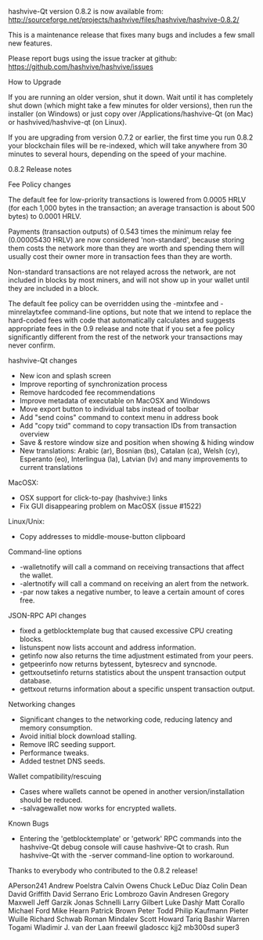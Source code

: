 hashvive-Qt version 0.8.2 is now available from:
http://sourceforge.net/projects/hashvive/files/hashvive/hashvive-0.8.2/

This is a maintenance release that fixes many bugs and includes
a few small new features.

Please report bugs using the issue tracker at github:
https://github.com/hashvive/hashvive/issues

How to Upgrade

If you are running an older version, shut it down. Wait
until it has completely shut down (which might take a few minutes for older
versions), then run the installer (on Windows) or just copy over
/Applications/hashvive-Qt (on Mac) or hashvived/hashvive-qt (on Linux).

If you are upgrading from version 0.7.2 or earlier, the first time you
run 0.8.2 your blockchain files will be re-indexed, which will take
anywhere from 30 minutes to several hours, depending on the speed of
your machine.

0.8.2 Release notes

Fee Policy changes

The default fee for low-priority transactions is lowered from 0.0005 HRLV
(for each 1,000 bytes in the transaction; an average transaction is
about 500 bytes) to 0.0001 HRLV.

Payments (transaction outputs) of 0.543 times the minimum relay fee
(0.00005430 HRLV) are now considered 'non-standard', because storing them
costs the network more than they are worth and spending them will usually
cost their owner more in transaction fees than they are worth.

Non-standard transactions are not relayed across the network, are not included
in blocks by most miners, and will not show up in your wallet until they are
included in a block.

The default fee policy can be overridden using the -mintxfee and -minrelaytxfee
command-line options, but note that we intend to replace the hard-coded fees
with code that automatically calculates and suggests appropriate fees in the
0.9 release and note that if you set a fee policy significantly different from
the rest of the network your transactions may never confirm.

hashvive-Qt changes

- New icon and splash screen
- Improve reporting of synchronization process
- Remove hardcoded fee recommendations
- Improve metadata of executable on MacOSX and Windows
- Move export button to individual tabs instead of toolbar
- Add "send coins" command to context menu in address book
- Add "copy txid" command to copy transaction IDs from transaction overview
- Save & restore window size and position when showing & hiding window
- New translations: Arabic (ar), Bosnian (bs), Catalan (ca), Welsh (cy),
  Esperanto (eo), Interlingua (la), Latvian (lv) and many improvements
  to current translations

MacOSX:

- OSX support for click-to-pay (hashvive:) links
- Fix GUI disappearing problem on MacOSX (issue #1522)

Linux/Unix:

- Copy addresses to middle-mouse-button clipboard

Command-line options

- -walletnotify will call a command on receiving transactions that affect the wallet.
- -alertnotify will call a command on receiving an alert from the network.
- -par now takes a negative number, to leave a certain amount of cores free.

JSON-RPC API changes

- fixed a getblocktemplate bug that caused excessive CPU creating blocks.
- listunspent now lists account and address information.
- getinfo now also returns the time adjustment estimated from your peers.
- getpeerinfo now returns bytessent, bytesrecv and syncnode.
- gettxoutsetinfo returns statistics about the unspent transaction output database.
- gettxout returns information about a specific unspent transaction output.

Networking changes

- Significant changes to the networking code, reducing latency and memory consumption.
- Avoid initial block download stalling.
- Remove IRC seeding support.
- Performance tweaks.
- Added testnet DNS seeds.

Wallet compatibility/rescuing

- Cases where wallets cannot be opened in another version/installation should be reduced.
- -salvagewallet now works for encrypted wallets.

Known Bugs

- Entering the 'getblocktemplate' or 'getwork' RPC commands into the hashvive-Qt debug
  console will cause hashvive-Qt to crash. Run hashvive-Qt with the -server command-line
  option to workaround.

Thanks to everybody who contributed to the 0.8.2 release!

APerson241
Andrew Poelstra
Calvin Owens
Chuck LeDuc Díaz
Colin Dean
David Griffith
David Serrano
Eric Lombrozo
Gavin Andresen
Gregory Maxwell
Jeff Garzik
Jonas Schnelli
Larry Gilbert
Luke Dashjr
Matt Corallo
Michael Ford
Mike Hearn
Patrick Brown
Peter Todd
Philip Kaufmann
Pieter Wuille
Richard Schwab
Roman Mindalev
Scott Howard
Tariq Bashir
Warren Togami
Wladimir J. van der Laan
freewil
gladoscc
kjj2
mb300sd
super3
